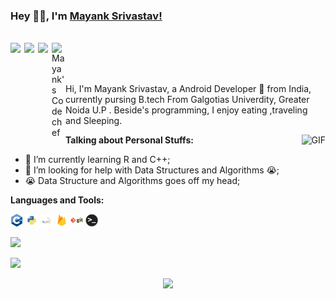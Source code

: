 ### Hey 👋🏽, I'm <a href="https://www.linkedin.com/in/mayank-srivastav-a733b7192/">Mayank Srivastav!</a>

<br/>


<a href="https://twitter.com/codelooper">
  <img align="left"  | Twitter" width="22px" src="https://cdn.jsdelivr.net/npm/simple-icons@v3/icons/twitter.svg" />
</a>
<a href="https://www.linkedin.com/in/mayank-srivastav-a733b7192/">
  <img align="left"  width="22px" src="https://cdn.jsdelivr.net/npm/simple-icons@v3/icons/linkedin.svg" />
</a>

<a href="https://www.instagram.com/_jagga_daku__/">
  <img align="left"  width="22px" src="https://cdn.jsdelivr.net/npm/simple-icons@v3/icons/instagram.svg" />
</a>
<a href="https://www.codechef.com/users/codelooper/">
  <img align="left" alt="Mayank's Codechef" width="22px" src="https://cdn.jsdelivr.net/npm/simple-icons@v3/icons/codechef.svg"/>
</a>


<br />
<br />
<br />

Hi, I'm Mayank Srivastav, a Android Developer 🚀 from India, currently pursing B.tech From Galgotias Univerdity, Greater Noida U.P . Beside's programming, I enjoy eating ,traveling and Sleeping.

  <img align="right" alt="GIF" src="https://media.giphy.com/media/836HiJc7pgzy8iNXCn/giphy.gif" />
  
**Talking about Personal Stuffs:**

- 🌱 I’m currently learning R and C++; 
- 🤔 I’m looking for help with Data Structures and Algorithms 😭;
- 😭 Data Structure and Algorithms goes off my head;



**Languages and Tools:**  

<code><img height="20" src="https://raw.githubusercontent.com/github/explore/80688e429a7d4ef2fca1e82350fe8e3517d3494d/topics/cpp/cpp.png"></code>
<code><img height="20" src="https://raw.githubusercontent.com/github/explore/80688e429a7d4ef2fca1e82350fe8e3517d3494d/topics/python/python.png"></code>
<code><img height="20" src="https://raw.githubusercontent.com/github/explore/80688e429a7d4ef2fca1e82350fe8e3517d3494d/topics/mysql/mysql.png"></code>
<code><img height="20" src="https://raw.githubusercontent.com/github/explore/80688e429a7d4ef2fca1e82350fe8e3517d3494d/topics/firebase/firebase.png"></code>
<code><img height="20" src="https://raw.githubusercontent.com/github/explore/80688e429a7d4ef2fca1e82350fe8e3517d3494d/topics/git/git.png"></code>
<code><img height="20" src="https://raw.githubusercontent.com/github/explore/80688e429a7d4ef2fca1e82350fe8e3517d3494d/topics/terminal/terminal.png"></code>



![](https://github-readme-stats.vercel.app/api?username=codelooper&show_icons=true&hide_border=true)

<img align="bottom" src="https://github-readme-stats.anuraghazra1.vercel.app/api/top-langs/?username=codelooper&layout=compact&theme=dark"/>


<p align="center">
<img src="https://komarev.com/ghpvc/?username=codelooper" width=160px/>
</p>

